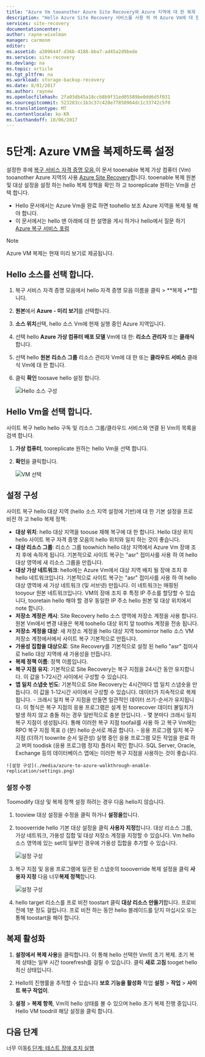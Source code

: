 ```yaml
---
title: "Azure Vm tooanother Azure Site Recovery와 Azure 지역에 대 한 복제 aaaEnable | Microsoft Docs"
description: "Hello Azure Site Recovery 서비스를 사용 하 여 Azure Vm에 대 한 Azure 지역 tooenable 복제 tooanother 해야 하는 hello 단계 요약"
services: site-recovery
documentationcenter: 
author: rayne-wiselman
manager: carmonm
editor: 
ms.assetid: a309644f-d36b-4188-bba7-ad45a2d9bede
ms.service: site-recovery
ms.devlang: na
ms.topic: article
ms.tgt_pltfrm: na
ms.workload: storage-backup-recovery
ms.date: 8/01/2017
ms.author: raynew
ms.openlocfilehash: 2fa03db45a18ccb8b9f31ed05589be0dd6d5f031
ms.sourcegitcommit: 523283cc1b3c37c428e77850964dc1c33742c5f0
ms.translationtype: MT
ms.contentlocale: ko-KR
ms.lasthandoff: 10/06/2017
---
```

# <a name="step-5-enable-replication-for-azure-vms"></a>5단계: Azure VM을 복제하도록 설정


설정한 후에 [복구 서비스 자격 증명 모음](azure-to-azure-walkthrough-vault.md),이 문서 tooenable 복제 가상 컴퓨터 (Vm) tooanother Azure 지역의 사용 [Azure Site Recovery](site-recovery-overview.md)합니다. tooenable 복제 원본 및 대상 설정을 설정 하는 hello 복제 정책을 확인 하 고 tooreplicate 원하는 Vm을 선택 합니다.

- Hello 문서에서는 Azure Vm을 완료 하면 toohello 보조 Azure 지역을 복제 될 해야 합니다.
- 이 문서에서는 hello 맨 아래에 대 한 설명을 게시 하거나 hello에서 질문 하기 [Azure 복구 서비스 포럼](https://social.msdn.microsoft.com/forums/azure/home?forum=hypervrecovmgr)

>[!NOTE]
>
> Azure VM 복제는 현재 미리 보기로 제공됩니다.


## <a name="select-hello-source"></a>Hello 소스를 선택 합니다. 

1. 복구 서비스 자격 증명 모음에서 hello 자격 증명 모음 이름을 클릭 > **복제 +**합니다.
2. **원본**에서 **Azure - 미리 보기**를 선택합니다.
2. **소스 위치**선택, hello 소스 Vm에 현재 실행 중인 Azure 지역입니다.
3. 선택 hello **Azure 가상 컴퓨터 배포 모델** Vm에 대 한: **리소스 관리자** 또는 **클래식**합니다.
4. 선택 hello **원본 리소스 그룹** 리소스 관리자 Vm에 대 한 또는 **클라우드 서비스** 클래식 Vm에 대 한 합니다.
5. 클릭 **확인** toosave hello 설정 합니다.

    ![Hello 소스 구성](./media/azure-to-azure-walkthrough-enable-replication/source.png)

## <a name="select-hello-vms"></a>Hello Vm을 선택 합니다.

사이트 복구 hello hello 구독 및 리소스 그룹/클라우드 서비스와 연결 된 Vm의 목록을 검색 합니다.

1. **가상 컴퓨터**, tooreplicate 원하는 hello Vm을 선택 합니다.
2. **확인**을 클릭합니다.

    ![VM 선택](./media/azure-to-azure-walkthrough-enable-replication/vms.png)


## <a name="configure-settings"></a>설정 구성

사이트 복구 hello 대상 지역 (hello 소스 지역 설정에 기반)에 대 한 기본 설정을 프로 비전 하 고 hello 복제 정책:

   - **대상 위치**: hello 대상 지역을 toouse 재해 복구에 대 한 합니다. Hello 대상 위치 hello 사이트 복구 자격 증명 모음의 hello 위치와 일치 하는 것이 좋습니다.
   - **대상 리소스 그룹**: 리소스 그룹 toowhich hello 대상 지역에서 Azure Vm 장애 조치 후에 속하게 됩니다. 기본적으로 사이트 복구는 "asr" 접미사를 사용 하 여 hello 대상 영역에 새 리소스 그룹을 만듭니다. 
   - **대상 가상 네트워크**: hello에는 Azure Vm에서 대상 지역 배치 될 장애 조치 후 hello 네트워크입니다. 기본적으로 사이트 복구는 "asr" 접미사를 사용 하 여 hello 대상 영역에 새 가상 네트워크 (및 서브넷) 만듭니다. 이 네트워크는 매핑된 tooyour 원본 네트워크입니다. VM의 장애 조치 후 특정 IP 주소를 할당할 수 있습니다, tooretain hello 해야 할 경우 동일한 IP 주소 hello 원본 및 대상 위치에서 note 합니다. 
   - **저장소 계정은 캐시**: Site Recovery hello 소스 영역에 저장소 계정을 사용 합니다. 원본 Vm에서 변경 내용은 복제 toohello 대상 위치 앞 toothis 계정을 전송 됩니다. 
   - **저장소 계정을 대상**: 새 저장소 계정을 hello 대상 지역 toomirror hello 소스 VM 저장소 계정에서에서 사이트 복구 기본적으로 만듭니다.
   -  **가용성 집합을 대상으로**: Site Recovery를 기본적으로 설정 된 hello "asr" 접미사로 hello 대상 지역에 새 가용성을 만듭니다. 
   - **복제 정책 이름**: 정책 이름입니다.
   - **복구 지점 유지**: 기본적으로 Site Recovery는 복구 지점을 24시간 동안 유지합니다. 이 값을 1-72시간 사이에서 구성할 수 있습니다.
   - **앱 일치 스냅숏 빈도**: 기본적으로 Site Recovery는 4시간마다 앱 일치 스냅숏을 만듭니다. 이 값을 1-12시간 사이에서 구성할 수 있습니다. 데이터가 지속적으로 복제됩니다.
    - 크래시 일치 복구 지점을 만들면 일관적인 데이터 쓰기-순서가 유지됩니다. 이 형식은 복구 지점의 응용 프로그램은 설계 된 toorecover 데이터 불일치가 발생 하지 않고 충돌 하는 경우 일반적으로 충분 한입니다.
    - 몇 분마다 크래시 일치 복구 지점이 생성됩니다. 통해 이러한 복구 지점 toofail를 사용 하 고 복구 Vm에는 RPO 복구 지점 목표 () (분) hello 순서로 제공 합니다.
    - 응용 프로그램 일치 복구 지점 (더하기 toowrite 순서 일관성) 실행 중인 응용 프로그램 모든 작업을 완료 하 고 버퍼 toodisk (응용 프로그램 정지) 플러시 확인 합니다. SQL Server, Oracle, Exchange 등의 데이터베이스 앱에는 이러한 복구 지점을 사용하는 것이 좋습니다.
        
    ![설정 구성](./media/azure-to-azure-walkthrough-enable-replication/settings.png)


### <a name="modify-settings"></a>설정 수정

Toomodify 대상 및 복제 정책 설정 하려는 경우 다음 hello지 않습니다.

1. tooview 대상 설정을 수정을 클릭 하거나 **설정을**합니다.
2. toooverride hello 기본 대상 설정을 클릭 **사용자 지정**합니다. 대상 리소스 그룹, 가상 네트워크, 가용성 집합 및 대상 저장소 계정을 지정할 수 있습니다. Vm hello 소스 영역에 있는 set의 일부인 경우에 가용성 집합을 추가할 수 있습니다.

    ![설정 구성](./media/azure-to-azure-walkthrough-enable-replication/customize-target.png)

3. 복구 지점 및 응용 프로그램에 일관 된 스냅숏의 toooverride 복제 설정을 클릭 **사용자 지정** 다음 너무**복제 정책**합니다.
 
    ![설정 구성](./media/azure-to-azure-walkthrough-enable-replication/customize-policy.png)

4. hello target 리소스를 프로 비전 toostart 클릭 **대상 리소스 만들기**합니다. 프로비전에 1분 정도 걸립니다. 프로 비전 하는 동안 hello 블레이드를 닫지 마십시오 또는 통해 toostart을 해야 합니다.




## <a name="enable-replication"></a>복제 활성화

1. **설정에서** **복제 사용**을 클릭합니다. 이 통해 hello 선택한 Vm의 초기 복제. 초기 복제 상태는 일부 시간 toorefresh를 걸릴 수 있습니다. 클릭 **새로 고침** tooget hello 최신 상태입니다.

2. Hello의 진행률을 추적할 수 있습니다 **보호 기능을 활성화** 작업 **설정** > **작업** > **사이트 복구 작업이**.

3. **설정** > **복제 항목**, Vm의 hello 상태를 볼 수 있으며 hello 초기 복제 진행 중입니다. Hello VM toodrill 해당 설정을 클릭 합니다.



## <a name="next-steps"></a>다음 단계

너무 이동[6 단계: 테스트 장애 조치 실행](azure-to-azure-walkthrough-test-failover.md)
